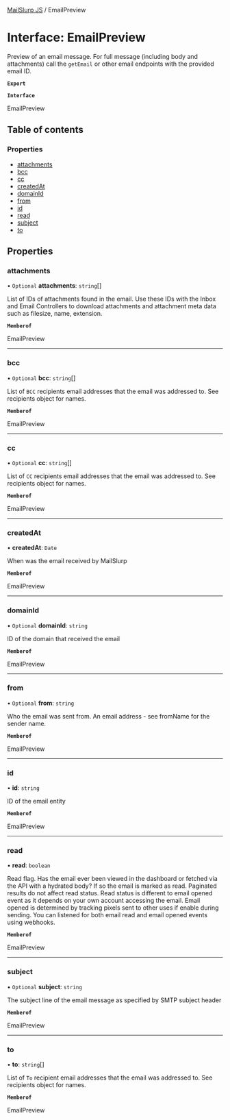 [MailSlurp JS](../README.md) / EmailPreview

# Interface: EmailPreview

Preview of an email message. For full message (including body and attachments) call the `getEmail` or other email endpoints with the provided email ID.

**`Export`**

**`Interface`**

EmailPreview

## Table of contents

### Properties

- [attachments](EmailPreview.md#attachments)
- [bcc](EmailPreview.md#bcc)
- [cc](EmailPreview.md#cc)
- [createdAt](EmailPreview.md#createdat)
- [domainId](EmailPreview.md#domainid)
- [from](EmailPreview.md#from)
- [id](EmailPreview.md#id)
- [read](EmailPreview.md#read)
- [subject](EmailPreview.md#subject)
- [to](EmailPreview.md#to)

## Properties

### attachments

• `Optional` **attachments**: `string`[]

List of IDs of attachments found in the email. Use these IDs with the Inbox and Email Controllers to download attachments and attachment meta data such as filesize, name, extension.

**`Memberof`**

EmailPreview

___

### bcc

• `Optional` **bcc**: `string`[]

List of `BCC` recipients email addresses that the email was addressed to. See recipients object for names.

**`Memberof`**

EmailPreview

___

### cc

• `Optional` **cc**: `string`[]

List of `CC` recipients email addresses that the email was addressed to. See recipients object for names.

**`Memberof`**

EmailPreview

___

### createdAt

• **createdAt**: `Date`

When was the email received by MailSlurp

**`Memberof`**

EmailPreview

___

### domainId

• `Optional` **domainId**: `string`

ID of the domain that received the email

**`Memberof`**

EmailPreview

___

### from

• `Optional` **from**: `string`

Who the email was sent from. An email address - see fromName for the sender name.

**`Memberof`**

EmailPreview

___

### id

• **id**: `string`

ID of the email entity

**`Memberof`**

EmailPreview

___

### read

• **read**: `boolean`

Read flag. Has the email ever been viewed in the dashboard or fetched via the API with a hydrated body? If so the email is marked as read. Paginated results do not affect read status. Read status is different to email opened event as it depends on your own account accessing the email. Email opened is determined by tracking pixels sent to other uses if enable during sending. You can listened for both email read and email opened events using webhooks.

**`Memberof`**

EmailPreview

___

### subject

• `Optional` **subject**: `string`

The subject line of the email message as specified by SMTP subject header

**`Memberof`**

EmailPreview

___

### to

• **to**: `string`[]

List of `To` recipient email addresses that the email was addressed to. See recipients object for names.

**`Memberof`**

EmailPreview
